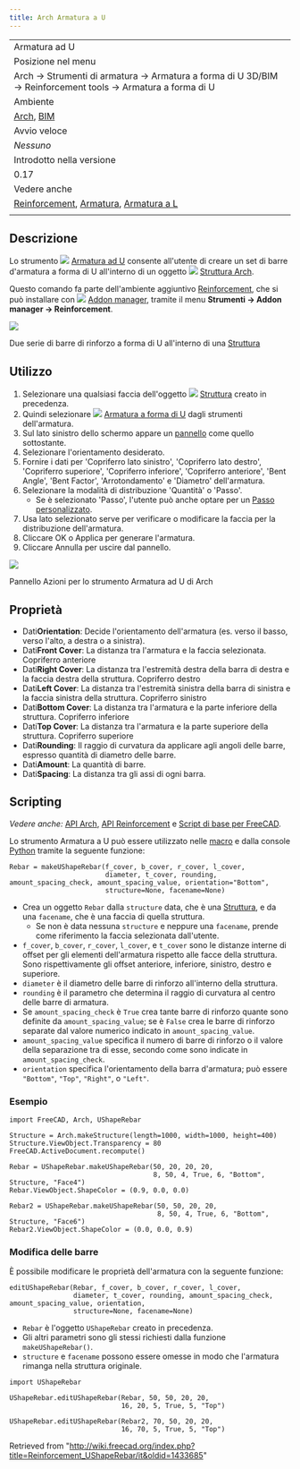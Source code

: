 ```yaml
---
title: Arch Armatura a U
---
```


|                                                                                                                                                                                     |
| ----------------------------------------------------------------------------------------------------------------------------------------------------------------------------------- |
| Armatura ad U                                                                                                                                                                       |
| Posizione nel menu                                                                                                                                                                  |
| Arch → Strumenti di armatura → Armatura a forma di U 3D/BIM → Reinforcement tools → Armatura a forma di U                                                                           |
| Ambiente                                                                                                                                                                            |
| [Arch](/Arch_Workbench/it "Arch Workbench/it"), [BIM](/BIM_Workbench/it "BIM Workbench/it")                                                                                         |
| Avvio veloce                                                                                                                                                                        |
| _Nessuno_                                                                                                                                                                           |
| Introdotto nella versione                                                                                                                                                           |
| 0.17                                                                                                                                                                                |
| Vedere anche                                                                                                                                                                        |
| [Reinforcement](/Reinforcement_Workbench/it "Reinforcement Workbench/it"), [Armatura](/Arch_Rebar/it "Arch Rebar/it"), [Armatura a L](/Arch_Rebar_LShape/it "Arch Rebar LShape/it") |
|                                                                                                                                                                                     |

## Descrizione

Lo strumento ![](/images/Arch_Rebar_UShape.svg) [Armatura ad U](/Arch_Rebar_UShape/it "Arch Rebar UShape/it") consente all'utente di creare un set di barre d'armatura a forma di U all'interno di un oggetto ![](/images/Arch_Structure.svg) [Struttura Arch](/Arch_Structure/it "Arch Structure/it").

Questo comando fa parte dell'ambiente aggiuntivo [Reinforcement](/Reinforcement_Workbench/it "Reinforcement Workbench/it"), che si può installare con ![](/images/Std_AddonMgr.svg) [Addon manager](/Std_AddonMgr/it "Std AddonMgr/it"), tramite il menu **Strumenti → Addon manager → Reinforcement**.

![](/images/Arch_Rebar_UShape_example.png)

Due serie di barre di rinforzo a forma di U all'interno di una [Struttura](/Arch_Structure/it "Arch Structure/it")

## Utilizzo

1. Selezionare una qualsiasi faccia dell'oggetto ![](/images/Arch_Structure.svg) [Struttura](/Arch_Structure/it "Arch Structure/it") creato in precedenza.
2. Quindi selezionare ![](/images/Arch_Rebar_UShape.svg) [Armatura a forma di U](/Arch_Rebar_UShape/it "Arch Rebar UShape/it") dagli strumenti dell'armatura.
3. Sul lato sinistro dello schermo appare un [pannello](/Task_panel/it "Task panel/it") come quello sottostante.
4. Selezionare l'orientamento desiderato.
5. Fornire i dati per 'Copriferro lato sinistro', 'Copriferro lato destro', 'Copriferro superiore', 'Copriferro inferiore', 'Copriferro anteriore', 'Bent Angle', 'Bent Factor', 'Arrotondamento' e 'Diametro' dell'armatura.
6. Selezionare la modalità di distribuzione 'Quantità' o 'Passo'.
   - Se è selezionato 'Passo', l'utente può anche optare per un [Passo personalizzato](/Custom_Spacing/it "Custom Spacing/it").
7. Usa lato selezionato serve per verificare o modificare la faccia per la distribuzione dell'armatura.
8. Cliccare OK o Applica per generare l'armatura.
9. Cliccare Annulla per uscire dal pannello.

![](/images/UShapeDialog.png)

Pannello Azioni per lo strumento Armatura ad U di Arch

## Proprietà

- Dati**Orientation**: Decide l'orientamento dell'armatura (es. verso il basso, verso l'alto, a destra o a sinistra).
- Dati**Front Cover**: La distanza tra l'armatura e la faccia selezionata. Copriferro anteriore
- Dati**Right Cover**: La distanza tra l'estremità destra della barra di destra e la faccia destra della struttura. Copriferro destro
- Dati**Left Cover**: La distanza tra l'estremità sinistra della barra di sinistra e la faccia sinistra della struttura. Copriferro sinistro
- Dati**Bottom Cover**: La distanza tra l'armatura e la parte inferiore della struttura. Copriferro inferiore
- Dati**Top Cover**: La distanza tra l'armatura e la parte superiore della struttura. Copriferro superiore
- Dati**Rounding**: Il raggio di curvatura da applicare agli angoli delle barre, espresso quantità di diametro delle barre.
- Dati**Amount**: La quantità di barre.
- Dati**Spacing**: La distanza tra gli assi di ogni barra.

## Scripting

_Vedere anche:_ [API Arch](/Arch_API/it "Arch API/it"), [API Reinforcement](/Reinforcement_API/it "Reinforcement API/it") e [Script di base per FreeCAD](/FreeCAD_Scripting_Basics/it "FreeCAD Scripting Basics/it").

Lo strumento Armatura a U può essere utilizzato nelle [macro](/Macros/it "Macros/it") e dalla console [Python](/Python/it "Python/it") tramite la seguente funzione:

```
Rebar = makeUShapeRebar(f_cover, b_cover, r_cover, l_cover,
                        diameter, t_cover, rounding, amount_spacing_check, amount_spacing_value, orientation="Bottom",
                        structure=None, facename=None)

```

- Crea un oggetto `Rebar` dalla `structure` data, che è una [Struttura](/Arch_Structure/it "Arch Structure/it"), e da una `facename`, che è una faccia di quella struttura.
  - Se non è data nessuna `structure` e neppure una `facename`, prende come riferimento la faccia selezionata dall'utente.
- `f_cover`, `b_cover`, `r_cover`, `l_cover`, e `t_cover` sono le distanze interne di offset per gli elementi dell'armatura rispetto alle facce della struttura. Sono rispettivamente gli offset anteriore, inferiore, sinistro, destro e superiore.
- `diameter` è il diametro delle barre di rinforzo all'interno della struttura.
- `rounding` è il parametro che determina il raggio di curvatura al centro delle barre di armatura.
- Se `amount_spacing_check` è `True` crea tante barre di rinforzo quante sono definite da `amount_spacing_value`; se è `False` crea le barre di rinforzo separate dal valore numerico indicato in `amount_spacing_value`.
- `amount_spacing_value` specifica il numero di barre di rinforzo o il valore della separazione tra di esse, secondo come sono indicate in `amount_spacing_check`.
- `orientation` specifica l'orientamento della barra d'armatura; può essere `"Bottom"`, `"Top"`, `"Right"`, o `"Left"`.

### Esempio

```
import FreeCAD, Arch, UShapeRebar

Structure = Arch.makeStructure(length=1000, width=1000, height=400)
Structure.ViewObject.Transparency = 80
FreeCAD.ActiveDocument.recompute()

Rebar = UShapeRebar.makeUShapeRebar(50, 20, 20, 20,
                                    8, 50, 4, True, 6, "Bottom", Structure, "Face4")
Rebar.ViewObject.ShapeColor = (0.9, 0.0, 0.0)

Rebar2 = UShapeRebar.makeUShapeRebar(50, 50, 20, 20,
                                     8, 50, 4, True, 6, "Bottom", Structure, "Face6")
Rebar2.ViewObject.ShapeColor = (0.0, 0.0, 0.9)

```

### Modifica delle barre

È possibile modificare le proprietà dell'armatura con la seguente funzione:

```
editUShapeRebar(Rebar, f_cover, b_cover, r_cover, l_cover,
                diameter, t_cover, rounding, amount_spacing_check, amount_spacing_value, orientation,
                structure=None, facename=None)

```

- `Rebar` è l'oggetto `UShapeRebar` creato in precedenza.
- Gli altri parametri sono gli stessi richiesti dalla funzione `makeUShapeRebar()`.
- `structure` e `facename` possono essere omesse in modo che l'armatura rimanga nella struttura originale.

```
import UShapeRebar

UShapeRebar.editUShapeRebar(Rebar, 50, 50, 20, 20,
                            16, 20, 5, True, 5, "Top")

UShapeRebar.editUShapeRebar(Rebar2, 70, 50, 20, 20,
                            16, 70, 5, True, 5, "Top")

```

Retrieved from "<http://wiki.freecad.org/index.php?title=Reinforcement_UShapeRebar/it&oldid=1433685>"
